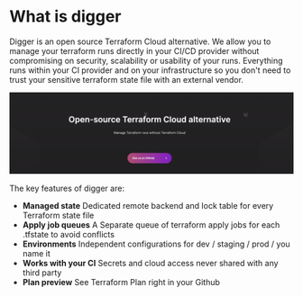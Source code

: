 What is digger
==========

Digger is an open source Terraform Cloud alternative. We allow you to manage your terraform runs directly in your CI/CD provider without compromising on security, scalability or usability of your runs. Everything runs within your CI provider and on your infrastructure so you don't need to trust your sensitive terraform state file with an external vendor.


![](0001banner.png)


The key features of digger are:

- **Managed state** Dedicated remote backend and lock table for every Terraform state file
- **Apply job queues** A Separate queue of terraform apply jobs for each .tfstate to avoid conflicts
- **Environments** Independent configurations for dev / staging / prod / you name it
- **Works with your CI** Secrets and cloud access never shared with any third party
- **Plan preview** See Terraform Plan right in your Github
